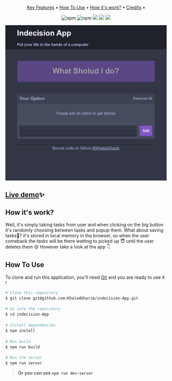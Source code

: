 <p align="center">
  <a href="#key-features">Key Features</a> •
  <a href="#how-to-use">How To Use</a> •
  <a href="#How-it's-work?">How it's work?</a> •
  <a href="#credits">Credits</a> •
</p>
<p align="center">
    <img src="https://img.shields.io/badge/npm-CB3837?logo=npm"
         alt="npm">
      <img src="https://img.shields.io/badge/ReactJs-v18-61DAFB?logo=react"
      alt="npm">
    <img src="https://img.shields.io/badge/webpack-8DD6F9?logo=webpack&logoColor=white">
<img src="https://img.shields.io/badge/-Handlebars.js-gray?logo=Handlebars.js&logoColor=orange">
<img src="https://img.shields.io/badge/-Sass-CC6699?logo=Sass&logoColor=white">
</p>

![screenshot](./readmeFiles/Animation.gif)

## [Live demo]('https://xed-indecision-app.netlify.app/')✨

## How it's work?

Well, it's simply taking tasks from user and when clicking on the big button it's randomly choosing between tasks and popup them. What about saving tasks🧐? it's stored in local memory in the browser, so when the user comeback the tasks will be there watting to picked up 😇 until the user deletes them 😢 However take a look at the app 👇

## How To Use

To clone and run this application, you'll need [Git](https://git-scm.com) and you are ready to use it !

```bash
# Clone this repository
$ git clone git@github.com:KhaledGharib/indecision-App.git

# Go into the repository
$ cd indecision-App

# Install dependencies
$ npm install

# Run build
$ npm run build

# Run the server
$ npm run server
```

> **Or you can use `npm run dev-server`**
